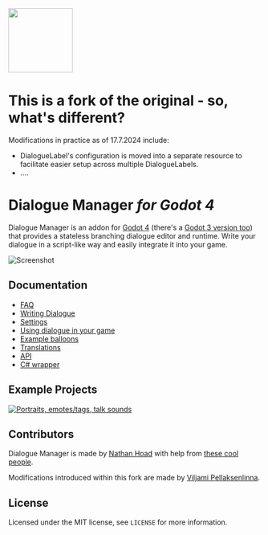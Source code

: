 <img src="docs/logo.svg" width="128" height="128">

# This is a fork of the original - so, what's different?

Modifications in practice as of 17.7.2024 include:
- DialogueLabel's configuration is moved into a separate resource to facilitate easier setup across multiple DialogueLabels.
- ....

# Dialogue Manager _for Godot 4_

Dialogue Manager is an addon for [Godot 4](https://godotengine.org/) (there's a [Godot 3 version too](https://github.com/nathanhoad/godot_dialogue_manager/tree/v1.x)) that provides a stateless branching dialogue editor and runtime. Write your dialogue in a script-like way and easily integrate it into your game.

![Screenshot](docs/screenshot.jpg)

## Documentation

- [FAQ](docs/FAQ.md)
- [Writing Dialogue](docs/Writing_Dialogue.md)
- [Settings](docs/Settings.md)
- [Using dialogue in your game](docs/Using_Dialogue.md)
- [Example balloons](docs/Example_Balloons.md)
- [Translations](docs/Translations.md)
- [API](docs/API.md)
- [C# wrapper](docs/CSharp.md)

## Example Projects

[![Portraits, emotes/tags, talk sounds](docs/example-portraits.png)](https://nathanhoad.itch.io/godot-dialogue-example-project-portraits)

## Contributors

Dialogue Manager is made by [Nathan Hoad](https://nathanhoad.net) with help from [these cool people](https://github.com/nathanhoad/godot_dialogue_manager/graphs/contributors).

Modifications introduced within this fork are made by [Viljami Pellaksenlinna](https://pellaksenlinna.com).

## License

Licensed under the MIT license, see `LICENSE` for more information.
